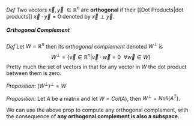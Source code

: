 *Def* Two vectors $\vec{x},\vec{y} \ \in \mathbb{R}^n$ are **orthogonal** if their [[Dot Products|dot products]] $\vec{x}\cdot\vec{y}=0$ denoted by $\vec{x}\perp \vec{y}$.

##### Orthogonal Complement
*Def* Let $W = \mathbb{R}^n$ then its *orthogonal complement* denoted $W^{\perp}$ is$$W^{\perp}=\left\{\vec{v}\in \mathbb{R}^{n} | \vec{v}\cdot\vec{w}=0\ \ \forall\vec{w}\in W\right\}$$
Pretty much the set of vectors in that for any vector in $W$ the dot product between them is zero.

*Proposition*: $(W^\perp)^\perp=W$

*Proposition:* Let $A$ be a matrix and let $W=Col(A)$, then $W^{\perp}=Null(A^T)$. 

We can use the above prop to compute any orthogonal complement, with the consequence of **any orthogonal complement is also a subspace**.





